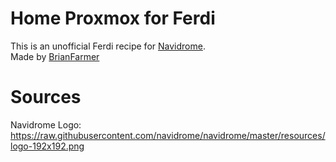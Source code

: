 # Home Proxmox for Ferdi

This is an unofficial Ferdi recipe for [Navidrome](https://www.navidrome.org). <br>
Made by [BrianFarmer](https://somesan.net)

# Sources

Navidrome Logo: https://raw.githubusercontent.com/navidrome/navidrome/master/resources/logo-192x192.png